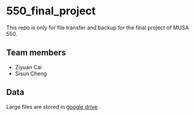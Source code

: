 # 550_final_project
This repo is only for file transfer and backup for the final project of MUSA 550.

## Team members

 - Ziyuan Cai
 - Sisun Cheng

## Data
Large files are stored in [google drive](https://drive.google.com/drive/folders/10OqLzTTWoP9B_djlNIX3pdnvrMrBoN52?usp=sharing).



